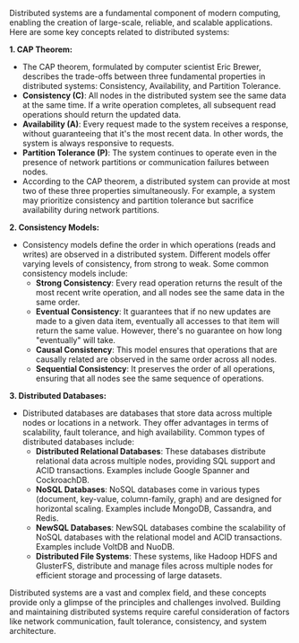 Distributed systems are a fundamental component of modern computing, enabling the creation of large-scale, reliable, and scalable applications. Here are some key concepts related to distributed systems:

**1. CAP Theorem:**
   - The CAP theorem, formulated by computer scientist Eric Brewer, describes the trade-offs between three fundamental properties in distributed systems: Consistency, Availability, and Partition Tolerance.
   - **Consistency (C)**: All nodes in the distributed system see the same data at the same time. If a write operation completes, all subsequent read operations should return the updated data.
   - **Availability (A)**: Every request made to the system receives a response, without guaranteeing that it's the most recent data. In other words, the system is always responsive to requests.
   - **Partition Tolerance (P)**: The system continues to operate even in the presence of network partitions or communication failures between nodes.
   - According to the CAP theorem, a distributed system can provide at most two of these three properties simultaneously. For example, a system may prioritize consistency and partition tolerance but sacrifice availability during network partitions.

**2. Consistency Models:**
   - Consistency models define the order in which operations (reads and writes) are observed in a distributed system. Different models offer varying levels of consistency, from strong to weak. Some common consistency models include:
     - **Strong Consistency**: Every read operation returns the result of the most recent write operation, and all nodes see the same data in the same order.
     - **Eventual Consistency**: It guarantees that if no new updates are made to a given data item, eventually all accesses to that item will return the same value. However, there's no guarantee on how long "eventually" will take.
     - **Causal Consistency**: This model ensures that operations that are causally related are observed in the same order across all nodes.
     - **Sequential Consistency**: It preserves the order of all operations, ensuring that all nodes see the same sequence of operations.

**3. Distributed Databases:**
   - Distributed databases are databases that store data across multiple nodes or locations in a network. They offer advantages in terms of scalability, fault tolerance, and high availability. Common types of distributed databases include:
     - **Distributed Relational Databases**: These databases distribute relational data across multiple nodes, providing SQL support and ACID transactions. Examples include Google Spanner and CockroachDB.
     - **NoSQL Databases**: NoSQL databases come in various types (document, key-value, column-family, graph) and are designed for horizontal scaling. Examples include MongoDB, Cassandra, and Redis.
     - **NewSQL Databases**: NewSQL databases combine the scalability of NoSQL databases with the relational model and ACID transactions. Examples include VoltDB and NuoDB.
     - **Distributed File Systems**: These systems, like Hadoop HDFS and GlusterFS, distribute and manage files across multiple nodes for efficient storage and processing of large datasets.

Distributed systems are a vast and complex field, and these concepts provide only a glimpse of the principles and challenges involved. Building and maintaining distributed systems require careful consideration of factors like network communication, fault tolerance, consistency, and system architecture.